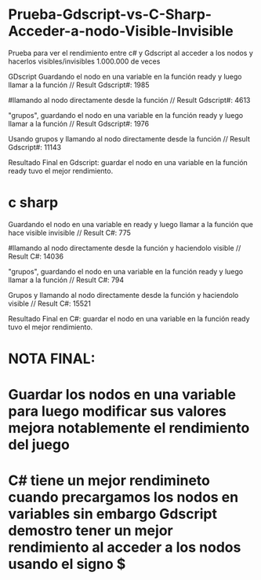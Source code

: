 # Prueba-Gdscript-vs-C-Sharp-Acceder-a-nodo-Visible-Invisible
Prueba para ver el rendimiento entre c# y Gdscript al acceder a los nodos y hacerlos visibles/invisibles
1.000.000 de veces 


GDscript 
Guardando el nodo en una variable en la función ready y luego llamar a la función // Result Gdscript#: 1985


#llamando al nodo directamente desde la función // Result Gdscript#: 4613


"grupos", guardando el nodo en una variable en la función ready y luego llamar a la función // Result Gdscript#: 1976


Usando grupos y llamando al nodo directamente desde la función // Result Gdscript#: 11143

Resultado Final en Gdscript: guardar el nodo en una variable en la función ready tuvo el mejor rendimiento.

# c sharp
Guardando el nodo en una variable en ready y luego llamar a la función que hace visible invisible // Result C#: 775


#llamando al nodo directamente desde la función y haciendolo visible // Result C#: 14036

"grupos", guardando el nodo en una variable en la función ready y luego llamar a la función // Result C#: 794

Grupos y llamando al nodo directamente desde la función y haciendolo visible // Result C#: 15521

Resultado Final en C#: guardar el nodo en una variable en la función ready tuvo el mejor rendimiento.


# NOTA FINAL:
# Guardar los nodos en una variable para luego modificar sus valores mejora notablemente el rendimiento del juego
# C# tiene un mejor rendimineto cuando precargamos los nodos en variables sin embargo Gdscript demostro tener un mejor rendimiento al acceder a los nodos usando el signo $








